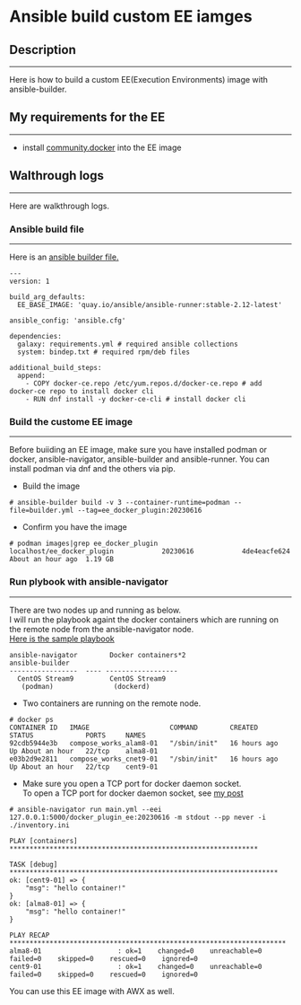 # Ansible build custom EE iamges

## Description
---

Here is how to build a custom EE(Execution Environments) image with ansible-builder.

## My requirements for the EE
---

- install [community.docker](!https://galaxy.ansible.com/community/docker) into the EE image

## Walthrough logs
---

Here are walkthrough logs.

### Ansible build file
---

Here is an [ansible builder file.](./ee_docker_plugin/builder.yml)
```text
---
version: 1

build_arg_defaults:
  EE_BASE_IMAGE: 'quay.io/ansible/ansible-runner:stable-2.12-latest'

ansible_config: 'ansible.cfg'

dependencies:
  galaxy: requirements.yml # required ansible collections
  system: bindep.txt # required rpm/deb files

additional_build_steps:
  append:
    - COPY docker-ce.repo /etc/yum.repos.d/docker-ce.repo # add docker-ce repo to install docker cli
    - RUN dnf install -y docker-ce-cli # install docker cli
```

### Build the custome EE image
---

Before buiiding an EE image, make sure you have installed podman or docker, ansible-navigator, ansible-builder and ansible-runner. You can install podman via dnf and the others via pip.    
- Build the image
```text
# ansible-builder build -v 3 --container-runtime=podman --file=builder.yml --tag=ee_docker_plugin:20230616
```

- Confirm you have the image
```text
# podman images|grep ee_docker_plugin
localhost/ee_docker_plugin            20230616            4de4eacfe624  About an hour ago  1.19 GB
```

### Run plybook with ansible-navigator
---

There are two nodes up and running as below.\
I will run the playbook againt the docker containers which are running on the remote node from the ansible-navigator node.\
[Here is the sample playbook](./sample_playbook)

```text
ansible-navigator        Docker containers*2
ansible-builder
-----------------  ---- ------------------
  CentOS Stream9         CentOS Stream9
   (podman)               (dockerd)
```

- Two containers are running on the remote node.
```text
# docker ps
CONTAINER ID   IMAGE                    COMMAND        CREATED        STATUS             PORTS     NAMES
92cdb5944e3b   compose_works_alam8-01   "/sbin/init"   16 hours ago   Up About an hour   22/tcp    alma8-01
e03b2d9e2811   compose_works_cnet9-01   "/sbin/init"   16 hours ago   Up About an hour   22/tcp    cent9-01
```

- Make sure you open a TCP port for docker daemon socket.\
To open a TCP port for docker daemon socket, see [my post](https://github.com/Shigehiro/Linux_tips_2023/blob/main/Run_ansible_against_docker_in_remote_nodes/README.md)


```text
# ansible-navigator run main.yml --eei 127.0.0.1:5000/docker_plugin_ee:20230616 -m stdout --pp never -i ./inventory.ini

PLAY [containers] **************************************************************

TASK [debug] *******************************************************************
ok: [cent9-01] => {
    "msg": "hello container!"
}
ok: [alma8-01] => {
    "msg": "hello container!"
}

PLAY RECAP *********************************************************************
alma8-01                   : ok=1    changed=0    unreachable=0    failed=0    skipped=0    rescued=0    ignored=0
cent9-01                   : ok=1    changed=0    unreachable=0    failed=0    skipped=0    rescued=0    ignored=0
```

You can use this EE image with AWX as well.